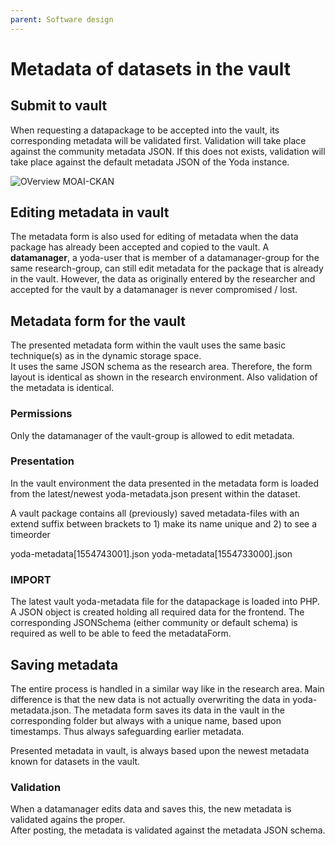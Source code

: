 ```yaml
---
parent: Software design
---
```

# Metadata of datasets in the vault

## Submit to vault
When requesting a datapackage to be accepted into the vault, its corresponding metadata will be validated first.
Validation will take place against the community metadata JSON.
If this does not exists, validation will take place against the default metadata JSON of the Yoda instance.

![OVerview MOAI-CKAN](img/to_vault.png)

## Editing metadata in vault
The metadata form is also used for editing of metadata when the data package has already been accepted and copied to the vault.
A **datamanager**, a yoda-user that is member of a datamanager-group for the same research-group, can still edit metadata for the package that is already in the vault.
However, the data as originally entered by the researcher and accepted for the vault by a datamanager is never compromised / lost.

## Metadata form for the vault
The presented metadata form within the vault uses the same basic technique(s) as in the dynamic storage space.  
It uses the same JSON schema as the research area.
Therefore, the form layout is identical as shown in the research environment.
Also validation of the metadata is identical.

### Permissions
Only the datamanager of the vault-group is allowed to edit metadata.

### Presentation
In the vault environment the data presented in the metadata form is loaded from the latest/newest yoda-metadata.json present within the dataset.

A vault package contains all (previously) saved metadata-files with an extend suffix between brackets to 1) make its name unique and 2) to see a timeorder

yoda-metadata[1554743001].json
yoda-metadata[1554733000].json

### IMPORT
The latest vault yoda-metadata file for the datapackage is loaded into PHP.
A JSON object is created holding all required data for the frontend.
The corresponding JSONSchema (either community or default schema) is required as well to be able to feed the metadataForm.


## Saving metadata
The entire process is handled in a similar way like in the research area.
Main difference is that the new data is not actually overwriting the data in yoda-metadata.json.
The metadata form saves its data in the vault in the corresponding folder but always with a unique name, based upon timestamps.
Thus always safeguarding earlier metadata.

Presented metadata in vault, is always based upon the newest metadata known for datasets in the vault.

### Validation
When a datamanager edits data and saves this, the new metadata is validated agains the proper.  
After posting, the metadata is validated against the metadata JSON schema.
